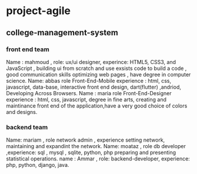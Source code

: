 # project-agile
## college-management-system
### front end team
Name : mahmoud , role: ux/ui designer, experince:  HTML5, CSS3, and JavaScript , building ui from scratch and use exsists code to build a code , good communication skills optimizing web pages , have degree in computer science. 
Name: abbas role Front-End-Mobile experience : html, css, javascript, data-base, interactive front end design, dart(flutter) ,andriod, Developing Across Browsers.
Name : maria role Front-End-Designer experience : html, css, javascript, degree in fine arts, creating and maintinance front end of the application,have a very good choice of colors and designs.
### backend team
Name: mariam , role network admin , experience setting network, maintaining and expandint the network.
Name: moataz , role db developer ,experience: sql , mysql , sqlite, python, php preparing and presenting statistical operations. 
name : Ammar , role: backend-developer, experience: php, python, django, java.


